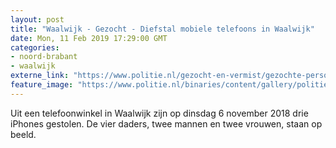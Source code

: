 ```yaml
---
layout: post
title: "Waalwijk - Gezocht - Diefstal mobiele telefoons in Waalwijk"
date: Mon, 11 Feb 2019 17:29:00 GMT
categories: 
- noord-brabant 
- waalwijk 
externe_link: "https://www.politie.nl/gezocht-en-vermist/gezochte-personen/2019/februari/08-diefstal-mobiele-telefoons-in-waalwijk.html"
feature_image: "https://www.politie.nl/binaries/content/gallery/politie/gezocht/verdachten/2019/februari/09-ob/bb_190211/waalwijk-01.jpg"
---
```


Uit een telefoonwinkel in Waalwijk zijn op dinsdag 6 november 2018 drie iPhones gestolen. De vier daders, twee mannen en twee vrouwen, staan op beeld.
